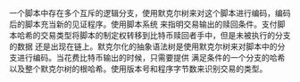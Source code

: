 一个脚本中存在多个互斥的逻辑分支，使用默克尔树来对这个脚本进行编码，编码后的脚本充当新的见证程序。使用脚本系统
来指明交易输出的赎回条件。支付脚本哈希的交易类型将脚本的制定权转移到比特币赎回者手中，但是未被执行的分支的数据
还是出现在链上。默克尔化的抽象语法树是使用默克尔树来对脚本中的分支进行编码。当花费比特币输出的时候，只需要提供
满足条件的一个分支的哈希以及整个默克尔树的根哈希。使用版本号和程序字节数来识别交易的类型。

